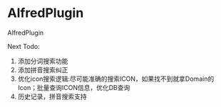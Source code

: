 # AlfredPlugin
AlfredPlugin

Next Todo:

1. 添加分词搜索功能
2. 添加拼音搜索纠正
3. 优化icon搜索逻辑:尽可能准确的搜索ICON，如果找不到就拿Domain的Icon；批量查询ICON信息，优化DB查询
4. 历史记录，拼音搜索支持
